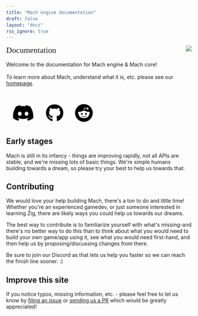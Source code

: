 ```yaml
---
title: "Mach engine documentation"
draft: false
layout: "docs"
rss_ignore: true
---
```


<style>
.p-community-icon {
    height: 3rem;
    padding: 0.5rem;
    padding-bottom: 3rem;
}
</style>

<div>
    <img style="height: 20rem; float: right; padding-left: 1rem;" class="auto-color" src="../img/wrench_rocket.svg"></img>
    <p>
        <span style="font-family: Orbitron; font-size: 22px;">Documentation</span>
        <br/>
        <br/>
        Welcome to the documentation for Mach engine & Mach core!
        <br/>
        <br/>
        To learn more about Mach, understand what it is, etc. please see our <a href="../">homepage</a>.
    </p>
    <div style="display: flex; flex-direction: row; margin-top: 2rem;">
        <a href="https://discord.gg/XNG3NZgCqp" class="p-community-icon glass-link">
            <img alt="Discord" class="p-community-icon" src="/img/discord.svg">
        </a>
        <a href="https://github.com/hexops/mach" class="p-community-icon glass-link">
            <img alt="GitHub" class="p-community-icon" src="/img/github.svg">
        </a>
        <a href="https://reddit.com/r/machengine" class="p-community-icon glass-link">
            <img alt="Reddit" class="p-community-icon" src="/img/reddit.svg">
        </a>
    </div>
</div>

<h2 style="margin-top: 0;">Early stages</h2>

Mach is still in its infancy - things are improving rapidly, not all APIs are stable, and we're missing lots of basic things. We're simple humans building towards a dream, so please try your best to help us towards that.

## Contributing

We would love your help building Mach, there's a ton to do and little time! Whether you're an experienced gamedev, or just someone interested in learning Zig, there are likely ways you could help us towards our dreams.

The best way to contribute is to familiarize yourself with what's missing-and there's no better way to do this than to think about what you would need to build your own game/app using it, see what you would need first-hand, and then help us by proposing/discussing changes from there.

Be sure to join our Discord as that lets us help you faster so we can reach the finish line sooner. :)

## Improve this site

If you notice typos, missing information, etc. - please feel free to let us know by [filing an issue](https://github.com/hexops/mach/issues) or [sending us a PR](https://github.com/hexops/machengine.org/tree/main/content) which would be greatly appreciated!
